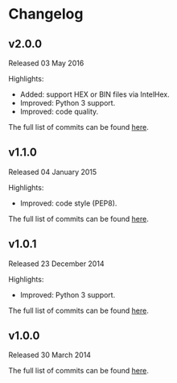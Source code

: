 # Changelog

## v2.0.0
Released 03 May 2016

Highlights:
* Added: support HEX or BIN files via IntelHex.
* Improved: Python 3 support.
* Improved: code quality.

The full list of commits can be found [here](https://github.com/basilfx/lpc_checksum/compare/v1.1.0...v1.2.0).

## v1.1.0
Released 04 January 2015

Highlights:
* Improved: code style (PEP8).

The full list of commits can be found [here](https://github.com/basilfx/lpc_checksum/compare/v1.0.1...v1.1.0).

## v1.0.1
Released 23 December 2014

Highlights:
* Improved: Python 3 support.

The full list of commits can be found [here](https://github.com/basilfx/lpc_checksum/compare/v1.0.0...v1.0.1).

## v1.0.0
Released 30 March 2014

The full list of commits can be found [here](https://github.com/basilfx/lpc_checksum/compare/bf2ead99b6f69e135ab814ab97ec57aefa7ce767...v1.0.0).
